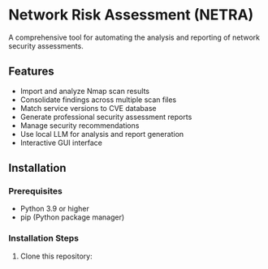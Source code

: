 # Network Risk Assessment (NETRA)

A comprehensive tool for automating the analysis and reporting of network security assessments.

## Features

- Import and analyze Nmap scan results
- Consolidate findings across multiple scan files
- Match service versions to CVE database
- Generate professional security assessment reports
- Manage security recommendations
- Use local LLM for analysis and report generation
- Interactive GUI interface

## Installation

### Prerequisites

- Python 3.9 or higher
- pip (Python package manager)

### Installation Steps

1. Clone this repository: